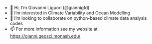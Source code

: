 - 👋 Hi, I’m Giovanni Liguori (@giannigfd)  
- 👀 I’m interested in Climate Variability and Ocean Modelling 
- 💞️ I’m looking to collaborate on python-based climate data analysis codes
- 📫 For more information see my website at https://gianni.geosci.monash.edu/

<!---
giannigfd/giannigfd is a ✨ special ✨ repository because its `README.md` (this file) appears on your GitHub profile.
You can click the Preview link to take a look at your changes.
--->
